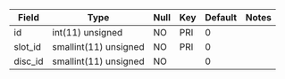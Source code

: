 **Field**|**Type**|**Null**|**Key**|**Default**|**Notes**
-----|-----|-----|-----|-----|-----
id|int(11) unsigned|NO|PRI|0| 
slot\_id|smallint(11) unsigned|NO|PRI|0| 
disc\_id|smallint(11) unsigned|NO| |0| 